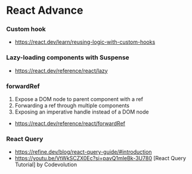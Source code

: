 # React Advance

### Custom hook
- https://react.dev/learn/reusing-logic-with-custom-hooks

### Lazy-loading components with Suspense
- https://react.dev/reference/react/lazy

### forwardRef
1. Expose a DOM node to parent component with a ref
2. Forwarding a ref through multiple components
3. Exposing an imperative handle instead of a DOM node 
- https://react.dev/reference/react/forwardRef

### React Query 
- https://refine.dev/blog/react-query-guide/#introduction
- https://youtu.be/VtWkSCZX0Ec?si=pavQ1mIeBk-3U780 [React Query Tutorial] by Codevolution

